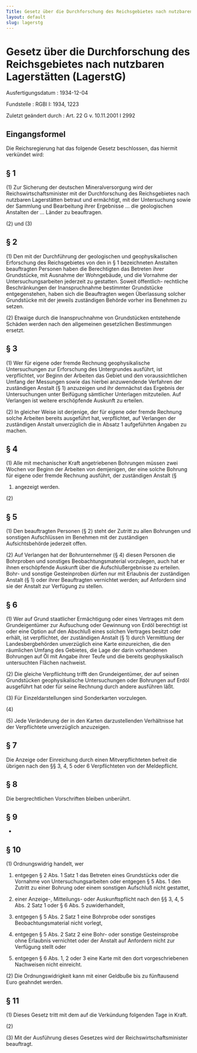 ```yaml
---
Title: Gesetz über die Durchforschung des Reichsgebietes nach nutzbaren Lagerstätten
layout: default
slug: lagerstg
---
```


# Gesetz über die Durchforschung des Reichsgebietes nach nutzbaren Lagerstätten (LagerstG)

Ausfertigungsdatum
:   1934-12-04

Fundstelle
:   RGBl I: 1934, 1223

Zuletzt geändert durch
:   Art. 22 G v. 10.11.2001 I 2992


## Eingangsformel

Die Reichsregierung hat das folgende Gesetz beschlossen, das hiermit
verkündet wird:


## § 1

(1) Zur Sicherung der deutschen Mineralversorgung wird der
Reichswirtschaftsminister              mit der Durchforschung des
Reichsgebietes              nach nutzbaren Lagerstätten betraut und
ermächtigt, mit der Untersuchung sowie der Sammlung und Bearbeitung
ihrer Ergebnisse ... die geologischen Anstalten der ... Länder zu
beauftragen.

(2) und (3)


## § 2

(1) Den mit der Durchführung der geologischen und geophysikalischen
Erforschung des
Reichsgebietes              von den in § 1 bezeichneten Anstalten
beauftragten Personen haben die Berechtigten das Betreten ihrer
Grundstücke, mit Ausnahme der Wohngebäude, und die Vornahme der
Untersuchungsarbeiten jederzeit zu gestatten. Soweit öffentlich-
rechtliche Beschränkungen der Inanspruchnahme bestimmter Grundstücke
entgegenstehen, haben sich die Beauftragten wegen Überlassung solcher
Grundstücke mit der jeweils zuständigen Behörde vorher ins Benehmen zu
setzen.

(2) Etwaige durch die Inanspruchnahme von Grundstücken entstehende
Schäden werden nach den allgemeinen gesetzlichen Bestimmungen ersetzt.


## § 3

(1) Wer für eigene oder fremde Rechnung geophysikalische
Untersuchungen zur Erforschung des Untergrundes ausführt, ist
verpflichtet, vor Beginn der Arbeiten das Gebiet und den
voraussichtlichen Umfang der Messungen sowie das hierbei anzuwendende
Verfahren der zuständigen Anstalt (§ 1) anzuzeigen und ihr demnächst
das Ergebnis der Untersuchungen unter Beifügung sämtlicher Unterlagen
mitzuteilen. Auf Verlangen ist weitere erschöpfende Auskunft zu
erteilen.

(2) In gleicher Weise ist derjenige, der für eigene oder fremde
Rechnung solche Arbeiten bereits ausgeführt hat, verpflichtet, auf
Verlangen der zuständigen Anstalt unverzüglich die in Absatz 1
aufgeführten Angaben zu machen.


## § 4

(1) Alle mit mechanischer Kraft angetriebenen Bohrungen müssen zwei
Wochen vor Beginn der Arbeiten von demjenigen, der eine solche Bohrung
für eigene oder fremde Rechnung ausführt, der zuständigen Anstalt (§
1) angezeigt werden.

(2)


## § 5

(1) Den beauftragten Personen (§ 2) steht der Zutritt zu allen
Bohrungen und sonstigen Aufschlüssen im Benehmen mit der zuständigen
Aufsichtsbehörde jederzeit offen.

(2) Auf Verlangen hat der Bohrunternehmer (§ 4) diesen Personen die
Bohrproben und sonstiges Beobachtungsmaterial vorzulegen, auch hat er
ihnen erschöpfende Auskunft über die Aufschlußergebnisse zu erteilen.
Bohr- und sonstige Gesteinproben dürfen nur mit Erlaubnis der
zuständigen Anstalt (§ 1) oder ihrer Beauftragten vernichtet werden;
auf Anfordern sind sie der Anstalt zur Verfügung zu stellen.


## § 6

(1) Wer auf Grund staatlicher Ermächtigung oder eines Vertrages mit
dem Grundeigentümer zur Aufsuchung oder Gewinnung von Erdöl berechtigt
ist oder eine Option auf den Abschluß eines solchen Vertrages besitzt
oder erhält, ist verpflichtet, der zuständigen Anstalt (§ 1) durch
Vermittlung der Landesbergbehörden unverzüglich eine Karte
einzureichen, die den räumlichen Umfang des Gebietes, die Lage der
darin vorhandenen Bohrungen auf Öl mit Angabe ihrer Teufe und die
bereits geophysikalisch untersuchten Flächen nachweist.

(2) Die gleiche Verpflichtung trifft den Grundeigentümer, der auf
seinen Grundstücken geophysikalische Untersuchungen oder Bohrungen auf
Erdöl ausgeführt hat oder für seine Rechnung durch andere ausführen
läßt.

(3) Für Einzeldarstellungen sind Sonderkarten vorzulegen.

(4)

(5) Jede Veränderung der in den Karten darzustellenden Verhältnisse
hat der Verpflichtete unverzüglich anzuzeigen.


## § 7

Die Anzeige oder Einreichung durch einen Mitverpflichteten befreit die
übrigen nach den §§ 3, 4, 5 oder 6 Verpflichteten von der
Meldepflicht.


## § 8

Die bergrechtlichen Vorschriften bleiben unberührt.


## § 9

-


## § 10

(1) Ordnungswidrig handelt, wer

1.  entgegen § 2 Abs. 1 Satz 1 das Betreten eines Grundstücks oder die
    Vornahme von Untersuchungsarbeiten oder entgegen § 5 Abs. 1 den
    Zutritt zu einer Bohrung oder einem sonstigen Aufschluß nicht
    gestattet,


2.  einer Anzeige-, Mitteilungs- oder Auskunftspflicht nach den §§ 3, 4, 5
    Abs. 2 Satz 1 oder § 6 Abs. 5 zuwiderhandelt,


3.  entgegen § 5 Abs. 2 Satz 1 eine Bohrprobe oder sonstiges
    Beobachtungsmaterial nicht vorlegt,


4.  entgegen § 5 Abs. 2 Satz 2 eine Bohr- oder sonstige Gesteinsprobe ohne
    Erlaubnis vernichtet oder der Anstalt auf Anfordern nicht zur
    Verfügung stellt oder


5.  entgegen § 6 Abs. 1, 2 oder 3 eine Karte mit den dort vorgeschriebenen
    Nachweisen nicht einreicht.




(2) Die Ordnungswidrigkeit kann mit einer Geldbuße bis zu fünftausend
Euro geahndet werden.


## § 11

(1) Dieses Gesetz tritt mit dem auf die Verkündung folgenden Tage in
Kraft.

(2)

(3) Mit der Ausführung dieses Gesetzes wird der
Reichswirtschaftsminister              beauftragt.

